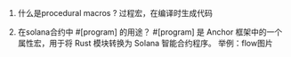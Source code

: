 1. 什么是procedural macros ? 
     过程宏，在编译时生成代码

2. 在solana合约中 #[program] 的用途？
#[program] 是 Anchor 框架中的一个属性宏，用于将 Rust 模块转换为 Solana 智能合约程序。
举例：flow图片
